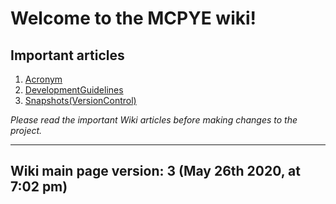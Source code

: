# Welcome to the MCPYE wiki!

Important articles
-----------
1. [Acronym](https://github.com/seanpm2001/MCPYE/wiki/Acronym)
2. [DevelopmentGuidelines](https://github.com/seanpm2001/MCPYE/wiki/Development_guidelines)
3. [Snapshots(VersionControl)](https://github.com/seanpm2001/MCPYE/wiki/Snapshots(VersionControl))

_Please read the important Wiki articles before making changes to the project._

---
Wiki main page version: 3 (May 26th 2020, at 7:02 pm)
-----------